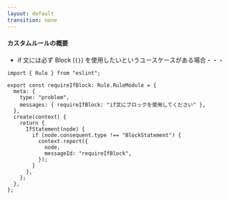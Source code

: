 ```yaml
---
layout: default
transition: none
---
```


<style scoped>
.small-code {
  .slidev-code {
    font-size: 0.85rem !important;
    line-height: 0rem !important;
  }
}
</style>

#### カスタムルールの概要

<div class="_bullet">

* if 文には必ず Block (`{}`) を使用したいというユースケースがある場合・・・

</div>

<div v-click="1" class="small-code">

```ts{8-19}
import { Rule } from "eslint";

export const requireIfBlock: Rule.RuleModule = {
  meta: {
    type: "problem",
    messages: { requireIfBlock: "if文にブロックを使用してください" },
  },
  create(context) {
    return {
      IfStatement(node) {
        if (node.consequent.type !== "BlockStatement") {
          context.report({
            node,
            messageId: "requireIfBlock",
          });
        }
      },
    };
  },
};
```

</div>

<!-- 
例えば、チームのコーディング規約として、if 文は必ず Block を使用したい。つまり波括弧で囲うようにしたいというユースケースがあると仮定した場合、カスタムルールの内容はこちらのコードのようになります。

[click] このコードでは、`node`という変数名で AST を受け取り、それに対する操作を行なっています。  
このように、ESLint のカスタムルールを実装する際には、AST への理解が求められます。
-->